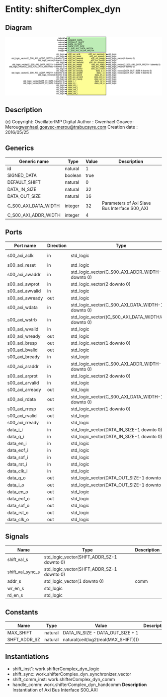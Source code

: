 # Entity: shifterComplex_dyn

## Diagram

![Diagram](shifterComplex_dyn.svg "Diagram")
## Description

(c) Copyright: OscillatorIMP Digital
Author : Gwenhael Goavec-Merou<gwenhael.goavec-merou@trabucayre.com>
Creation date : 2016/05/25
## Generics

| Generic name         | Type    | Value | Description                                    |
| -------------------- | ------- | ----- | ---------------------------------------------- |
| id                   | natural | 1     |                                                |
| SIGNED_DATA          | boolean | true  |                                                |
| DEFAULT_SHIFT        | natural | 0     |                                                |
| DATA_IN_SIZE         | natural | 32    |                                                |
| DATA_OUT_SIZE        | natural | 16    |                                                |
| C_S00_AXI_DATA_WIDTH | integer | 32    | Parameters of Axi Slave Bus Interface S00_AXI  |
| C_S00_AXI_ADDR_WIDTH | integer | 4     |                                                |
## Ports

| Port name       | Direction | Type                                                  | Description      |
| --------------- | --------- | ----------------------------------------------------- | ---------------- |
| s00_axi_aclk    | in        | std_logic                                             | Wishbone signals |
| s00_axi_reset   | in        | std_logic                                             |                  |
| s00_axi_awaddr  | in        | std_logic_vector(C_S00_AXI_ADDR_WIDTH-1 downto 0)     |                  |
| s00_axi_awprot  | in        | std_logic_vector(2 downto 0)                          |                  |
| s00_axi_awvalid | in        | std_logic                                             |                  |
| s00_axi_awready | out       | std_logic                                             |                  |
| s00_axi_wdata   | in        | std_logic_vector(C_S00_AXI_DATA_WIDTH-1 downto 0)     |                  |
| s00_axi_wstrb   | in        | std_logic_vector((C_S00_AXI_DATA_WIDTH/8)-1 downto 0) |                  |
| s00_axi_wvalid  | in        | std_logic                                             |                  |
| s00_axi_wready  | out       | std_logic                                             |                  |
| s00_axi_bresp   | out       | std_logic_vector(1 downto 0)                          |                  |
| s00_axi_bvalid  | out       | std_logic                                             |                  |
| s00_axi_bready  | in        | std_logic                                             |                  |
| s00_axi_araddr  | in        | std_logic_vector(C_S00_AXI_ADDR_WIDTH-1 downto 0)     |                  |
| s00_axi_arprot  | in        | std_logic_vector(2 downto 0)                          |                  |
| s00_axi_arvalid | in        | std_logic                                             |                  |
| s00_axi_arready | out       | std_logic                                             |                  |
| s00_axi_rdata   | out       | std_logic_vector(C_S00_AXI_DATA_WIDTH-1 downto 0)     |                  |
| s00_axi_rresp   | out       | std_logic_vector(1 downto 0)                          |                  |
| s00_axi_rvalid  | out       | std_logic                                             |                  |
| s00_axi_rready  | in        | std_logic                                             |                  |
| data_i_i        | in        | std_logic_vector(DATA_IN_SIZE-1 downto 0)             | input            |
| data_q_i        | in        | std_logic_vector(DATA_IN_SIZE-1 downto 0)             |                  |
| data_en_i       | in        | std_logic                                             |                  |
| data_eof_i      | in        | std_logic                                             |                  |
| data_sof_i      | in        | std_logic                                             |                  |
| data_rst_i      | in        | std_logic                                             |                  |
| data_clk_i      | in        | std_logic                                             |                  |
| data_q_o        | out       | std_logic_vector(DATA_OUT_SIZE-1 downto 0)            | output           |
| data_i_o        | out       | std_logic_vector(DATA_OUT_SIZE-1 downto 0)            |                  |
| data_en_o       | out       | std_logic                                             |                  |
| data_eof_o      | out       | std_logic                                             |                  |
| data_sof_o      | out       | std_logic                                             |                  |
| data_rst_o      | out       | std_logic                                             |                  |
| data_clk_o      | out       | std_logic                                             |                  |
## Signals

| Name             | Type                                      | Description |
| ---------------- | ----------------------------------------- | ----------- |
| shift_val_s      | std_logic_vector(SHFT_ADDR_SZ-1 downto 0) |             |
| shift_val_sync_s | std_logic_vector(SHFT_ADDR_SZ-1 downto 0) |             |
| addr_s           | std_logic_vector(1 downto 0)              | comm        |
| wr_en_s          | std_logic                                 |             |
|  rd_en_s         | std_logic                                 |             |
## Constants

| Name         | Type    | Value                                 | Description |
| ------------ | ------- | ------------------------------------- | ----------- |
| MAX_SHIFT    | natural |  DATA_IN_SIZE - DATA_OUT_SIZE + 1     |             |
| SHFT_ADDR_SZ | natural |  natural(ceil(log2(real(MAX_SHIFT)))) |             |
## Instantiations

- shift_inst1: work.shifterComplex_dyn_logic
- shift_sync: work.shifterComplex_dyn_synchronizer_vector
- shift_comm_inst: work.shifterComplex_dyn_comm
- handle_comm: work.shifterComplex_dyn_handcomm
**Description**
Instantiation of Axi Bus Interface S00_AXI

